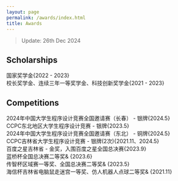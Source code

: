```yaml
---
layout: page
permalink: /awards/index.html
title: Awards
---
```


> Update: 26th Dec 2024

## Scholarships

<!-- - June 2024：**KDD-24 Undergraduate Scholarship** ($1000)<br>Only 21 undergraduates are selected around the world
- Dec 2023：**AAAI-24 Undergraduate Scholarship** ($5000)<br>Only 18 undergraduates are selected around the world
- Aug 2023：Innovation Scholarship ($1400)<br>One of the highest undergraduate awards at FZU
- May 2023：XiamenAir Scholarship ($600)<br>
- June 2024：Best Final Year Project Award of Maynooth (€500)
- Oct 2023：Best Academic Performance of Maynooth (€100)
- Oct 2022：Best Course Project Award of Maynooth (€100)
- First Prize Scholarship of MIEC ($2100, **Four times**)<br>Combined degree scholarship between FZU and Maynooth<br> -->
国家奖学金{2022 - 2023}<br>
校长奖学金、连续三年一等奖学金、科技创新奖学金{2021 - 2023}<br>


## Competitions

<!-- - Jan 2024：Finalist of China International College Students’ Innovation Competition (Top 3%)
- Aug 2023：Best Technology Award in National Youth Science Innovation Project Competition (Top 1%)
- Aug 2023：Second Prize in National Collegiate Internet of Things Technology and Application Competition (Top 5%)
- May 2023：Finalist Award in Mathematical Contest In Modeling (Top 1% of all 20508 paper)
- Nov 2022：First Prize (Provincial Level) in China Undergraduate Mathematical Contest in Modeling (Top 8%)
- June 2022：**Championship** of 100-meter Freestyle Swimming Competition of Fuzhou University<br> -->
2024年中国大学生程序设计竞赛全国邀请赛（长春） - 银牌{2024.5}<br>
CCPC东北地区大学生程序设计竞赛 - 银牌{2023.5}<br>
2024年中国大学生程序设计竞赛全国邀请赛（东北） - 铜牌{2024.5}<br>
CCPC吉林省大学生程序设计竞赛 - 银牌(2次){2021.11、2024.5}<br>
百度之星吉林省 - 金奖，入围百度之星全国总决赛{2023.9} <br>
蓝桥杯全国总决赛二等奖& {2023.6} <br>
传智杯区域赛一等奖、全国总决赛二等奖& {2023.5} <br>
海信杯吉林省电脑鼠走迷宫一等奖、仿人机器人点球二等奖& {2021.11} <br>

<br>
